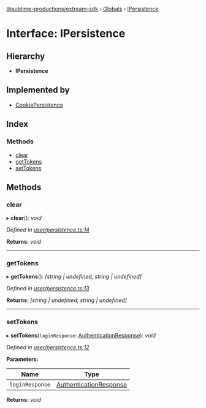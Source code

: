 [@sublime-productions/extream-sdk](../README.md) › [Globals](../globals.md) › [IPersistence](ipersistence.md)

# Interface: IPersistence

## Hierarchy

* **IPersistence**

## Implemented by

* [CookiePersistence](../classes/cookiepersistence.md)

## Index

### Methods

* [clear](ipersistence.md#clear)
* [getTokens](ipersistence.md#gettokens)
* [setTokens](ipersistence.md#settokens)

## Methods

###  clear

▸ **clear**(): *void*

*Defined in [user/persistence.ts:14](https://github.com/Extream-SaaS/ex-sdk/blob/991f539/src/user/persistence.ts#L14)*

**Returns:** *void*

___

###  getTokens

▸ **getTokens**(): *[string | undefined, string | undefined]*

*Defined in [user/persistence.ts:13](https://github.com/Extream-SaaS/ex-sdk/blob/991f539/src/user/persistence.ts#L13)*

**Returns:** *[string | undefined, string | undefined]*

___

###  setTokens

▸ **setTokens**(`loginResponse`: [AuthenticationResponse](authenticationresponse.md)): *void*

*Defined in [user/persistence.ts:12](https://github.com/Extream-SaaS/ex-sdk/blob/991f539/src/user/persistence.ts#L12)*

**Parameters:**

Name | Type |
------ | ------ |
`loginResponse` | [AuthenticationResponse](authenticationresponse.md) |

**Returns:** *void*
